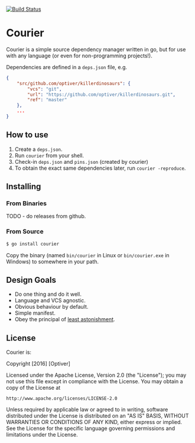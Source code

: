 [![Build Status](https://travis-ci.org/optiver/courier.svg?branch=master)](https://travis-ci.org/optiver/courier)

# Courier

Courier is a simple source dependency manager written in go, but for use with
any language (or even for non-programming projects!).

Dependencies are defined in a `deps.json` file, e.g.

```json
{
    "src/github.com/optiver/killerdinosaurs": {
        "vcs": "git",
        "url": "https://github.com/optiver/killerdinosaurs.git",
        "ref": "master"
    },
    ...
}
```

## How to use

1. Create a `deps.json`.
2. Run `courier` from your shell.
3. Check-in `deps.json` and `pins.json` (created by courier)
4. To obtain the exact same dependencies later, run `courier -reproduce`.

## Installing

### From Binaries

TODO - do releases from github.

### From Source

```bash
$ go install courier
```

Copy the binary (named `bin/courier` in Linux or `bin/courier.exe` in Windows)
to somewhere in your path.

## Design Goals

* Do one thing and do it well.
* Language and VCS agnostic.
* Obvious behaviour by default.
* Simple manifest.
* Obey the principal of [least astonishment](http://en.wikipedia.org/wiki/Principle_of_least_astonishment).

## License

Courier is:

Copyright \[2016\] \[Optiver\]

Licensed under the Apache License, Version 2.0 (the "License");
you may not use this file except in compliance with the License.
You may obtain a copy of the License at

    http://www.apache.org/licenses/LICENSE-2.0

Unless required by applicable law or agreed to in writing, software
distributed under the License is distributed on an "AS IS" BASIS,
WITHOUT WARRANTIES OR CONDITIONS OF ANY KIND, either express or implied.
See the License for the specific language governing permissions and
limitations under the License.

